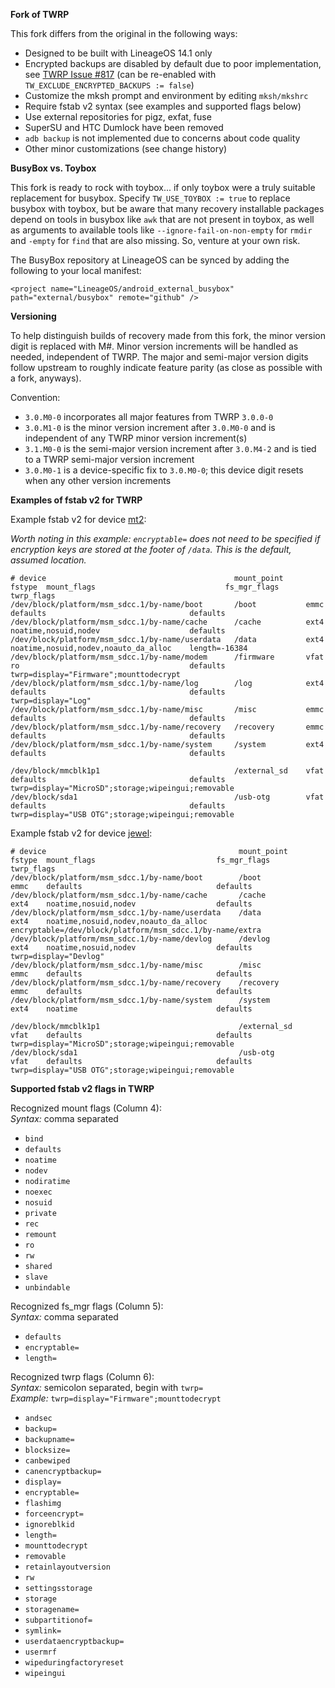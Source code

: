 **Fork of TWRP**

This fork differs from the original in the following ways:

*   Designed to be built with LineageOS 14.1 only
*   Encrypted backups are disabled by default due to poor implementation, see [TWRP Issue \#817](https://github.com/TeamWin/Team-Win-Recovery-Project/issues/817) (can be re-enabled with `TW_EXCLUDE_ENCRYPTED_BACKUPS := false`)
*   Customize the mksh prompt and environment by editing `mksh/mkshrc`
*   Require fstab v2 syntax (see examples and supported flags below)
*   Use external repositories for pigz, exfat, fuse
*   SuperSU and HTC Dumlock have been removed
*   `adb backup` is not implemented due to concerns about code quality
*   Other minor customizations (see change history)

**BusyBox vs. Toybox**

This fork is ready to rock with toybox... if only toybox were a truly suitable replacement for busybox. Specify `TW_USE_TOYBOX := true` to replace busybox with toybox, but be aware that many recovery installable packages depend on tools in busybox like `awk` that are not present in toybox, as well as arguments to available tools like `--ignore-fail-on-non-empty` for `rmdir` and `-empty` for `find` that are also missing. So, venture at your own risk.

The BusyBox repository at LineageOS can be synced by adding the following to your local manifest:

    <project name="LineageOS/android_external_busybox" path="external/busybox" remote="github" />

**Versioning**

To help distinguish builds of recovery made from this fork, the minor version digit is replaced with M#. Minor version increments will be handled as needed, independent of TWRP. The major and semi-major version digits follow upstream to roughly indicate feature parity (as close as possible with a fork, anyways).

Convention:

* `3.0.M0-0` incorporates all major features from TWRP `3.0.0-0`
* `3.0.M1-0` is the minor version increment after `3.0.M0-0` and is independent of any TWRP minor version increment(s)
* `3.1.M0-0` is the semi-major version increment after `3.0.M4-2` and is tied to a TWRP semi-major version increment
* `3.0.M0-1` is a device-specific fix to `3.0.M0-0`; this device digit resets when any other version increments

**Examples of fstab v2 for TWRP**

Example fstab v2 for device [mt2](https://github.com/mdmower/android_device_huawei_mt2):  

_Worth noting in this example: `encryptable=` does not need to be specified if encryption keys are stored at the footer of `/data`. This is the default, assumed location._

    # device                                          mount_point     fstype  mount_flags                             fs_mgr_flags   twrp_flags
    /dev/block/platform/msm_sdcc.1/by-name/boot       /boot           emmc    defaults                                defaults
    /dev/block/platform/msm_sdcc.1/by-name/cache      /cache          ext4    noatime,nosuid,nodev                    defaults
    /dev/block/platform/msm_sdcc.1/by-name/userdata   /data           ext4    noatime,nosuid,nodev,noauto_da_alloc    length=-16384
    /dev/block/platform/msm_sdcc.1/by-name/modem      /firmware       vfat    ro                                      defaults       twrp=display="Firmware";mounttodecrypt
    /dev/block/platform/msm_sdcc.1/by-name/log        /log            ext4    defaults                                defaults       twrp=display="Log"
    /dev/block/platform/msm_sdcc.1/by-name/misc       /misc           emmc    defaults                                defaults
    /dev/block/platform/msm_sdcc.1/by-name/recovery   /recovery       emmc    defaults                                defaults
    /dev/block/platform/msm_sdcc.1/by-name/system     /system         ext4    defaults                                defaults

    /dev/block/mmcblk1p1                              /external_sd    vfat    defaults                                defaults       twrp=display="MicroSD";storage;wipeingui;removable
    /dev/block/sda1                                   /usb-otg        vfat    defaults                                defaults       twrp=display="USB OTG";storage;wipeingui;removable

Example fstab v2 for device [jewel](https://github.com/mdmower/twrp-htc-jewel):  

    # device                                           mount_point     fstype  mount_flags                           fs_mgr_flags                                              twrp_flags
    /dev/block/platform/msm_sdcc.1/by-name/boot        /boot           emmc    defaults                              defaults
    /dev/block/platform/msm_sdcc.1/by-name/cache       /cache          ext4    noatime,nosuid,nodev                  defaults
    /dev/block/platform/msm_sdcc.1/by-name/userdata    /data           ext4    noatime,nosuid,nodev,noauto_da_alloc  encryptable=/dev/block/platform/msm_sdcc.1/by-name/extra
    /dev/block/platform/msm_sdcc.1/by-name/devlog      /devlog         ext4    noatime,nosuid,nodev                  defaults                                                  twrp=display="Devlog"
    /dev/block/platform/msm_sdcc.1/by-name/misc        /misc           emmc    defaults                              defaults
    /dev/block/platform/msm_sdcc.1/by-name/recovery    /recovery       emmc    defaults                              defaults
    /dev/block/platform/msm_sdcc.1/by-name/system      /system         ext4    noatime                               defaults

    /dev/block/mmcblk1p1                               /external_sd    vfat    defaults                              defaults                                                  twrp=display="MicroSD";storage;wipeingui;removable
    /dev/block/sda1                                    /usb-otg        vfat    defaults                              defaults                                                  twrp=display="USB OTG";storage;wipeingui;removable

**Supported fstab v2 flags in TWRP**

Recognized mount flags (Column 4):  
_Syntax:_ comma separated

* `bind`
* `defaults`
* `noatime`
* `nodev`
* `nodiratime`
* `noexec`
* `nosuid`
* `private`
* `rec`
* `remount`
* `ro`
* `rw`
* `shared`
* `slave`
* `unbindable`

Recognized fs\_mgr flags (Column 5):  
_Syntax:_ comma separated

* `defaults`
* `encryptable=`
* `length=`

Recognized twrp flags (Column 6):  
_Syntax:_ semicolon separated, begin with `twrp=`  
_Example:_ `twrp=display="Firmware";mounttodecrypt`

* `andsec`
* `backup=`
* `backupname=`
* `blocksize=`
* `canbewiped`
* `canencryptbackup=`
* `display=`
* `encryptable=`
* `flashimg`
* `forceencrypt=`
* `ignoreblkid`
* `length=`
* `mounttodecrypt`
* `removable`
* `retainlayoutversion`
* `rw`
* `settingsstorage`
* `storage`
* `storagename=`
* `subpartitionof=`
* `symlink=`
* `userdataencryptbackup=`
* `usermrf`
* `wipeduringfactoryreset`
* `wipeingui`
